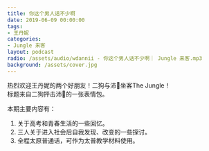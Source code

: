 ```yaml
---
title: 你这个男人话不少啊
date: 2019-06-09 00:00:00
tags:
- 王丹妮
categories:
- Jungle 来客
layout: podcast
radio: /assets/audio/wdannii - 你这个男人话不少啊｜ Jungle 来客.mp3
background: /assets/cover.jpg
---
```

热烈欢迎王丹妮的两个好朋友！二狗与沛🐶坐客The Jungle！  
标题来自二狗抨击沛🐶的一张表情包。

本期主要内容有：
1. 关于高考和青春生活的一些回忆。
2. 三人关于进入社会后自我发现、改变的一些探讨。
3. 全程太原普通话，可作为太普教学材料使用。
